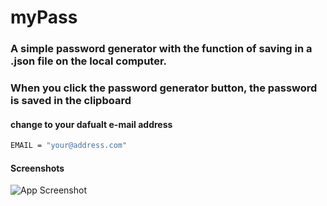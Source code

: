 # myPass

### A simple password generator with the function of saving in a .json file on the local computer.
### When you click the password generator button, the password is saved in the clipboard

#### change to your dafualt e-mail address
```bash
EMAIL = "your@address.com"
```

#### Screenshots

![App Screenshot](https://i.imgur.com/xjAyeyF.png)